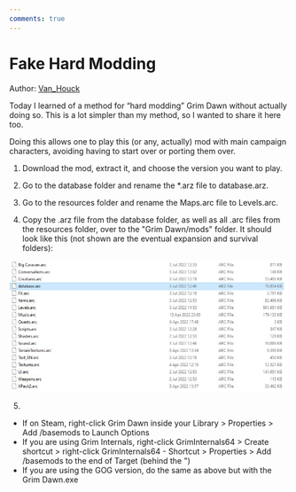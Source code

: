 ```yaml
---
comments: true
---
```

# Fake Hard Modding

Author: [Van_Houck](https://forums.crateentertainment.com/u/Van_Houck)

Today I learned of a method for “hard modding” Grim Dawn without actually doing so. This is a lot simpler than my method, so I wanted to share it here too.

Doing this allows one to play this (or any, actually) mod with main campaign characters, avoiding having to start over or porting them over.

1. Download the mod, extract it, and choose the version you want to play.

2. Go to the database folder and rename the *.arz file to database.arz.

3. Go to the resources folder and rename the Maps.arc file to Levels.arc.

4. Copy the .arz file from the database folder, as well as all .arc files from the resources folder, over to the "Grim Dawn/mods" folder. It should look like this (not shown are the eventual expansion and survival folders):

![db2](images/van_tuts/db2.JPG)

5.

* If on Steam, right-click Grim Dawn inside your Library > Properties > Add /basemods to Launch Options
* If you are using Grim Internals, right-click GrimInternals64 > Create shortcut > right-click GrimInternals64 - Shortcut > Properties > Add /basemods to the end of Target (behind the ")
* If you are using the GOG version, do the same as above but with the Grim Dawn.exe

